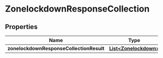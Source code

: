 # ZonelockdownResponseCollection

## Properties
Name | Type | Description | Notes
------------ | ------------- | ------------- | -------------
**zonelockdownResponseCollectionResult** | [**List&lt;Zonelockdown&gt;**](Zonelockdown.md) |  | 
